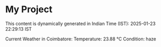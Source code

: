 # My Project

This content is dynamically generated in Indian Time (IST): 2025-01-23 22:29:13 IST


Current Weather in Coimbatore:
Temperature: 23.88 °C
Condition: haze
